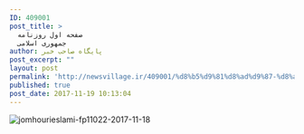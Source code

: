 ```yaml
---
ID: 409001
post_title: >
  صفحه اول روزنامه
  جمهوری اسلامی
author: پایگاه صاحب خبر
post_excerpt: ""
layout: post
permalink: 'http://newsvillage.ir/409001/%d8%b5%d9%81%d8%ad%d9%87-%d8%a7%d9%88%d9%84-%d8%b1%d9%88%d8%b2%d9%86%d8%a7%d9%85%d9%87-%d8%ac%d9%85%d9%87%d9%88%d8%b1%db%8c-%d8%a7%d8%b3%d9%84%d8%a7%d9%85%db%8c-2/'
published: true
post_date: 2017-11-19 10:13:04
---
```

<img src="http://sahebkhabar.ir/download?f=2017/11/18/4/631225.jpg" alt="jomhourieslami-fp11022-2017-11-18">
